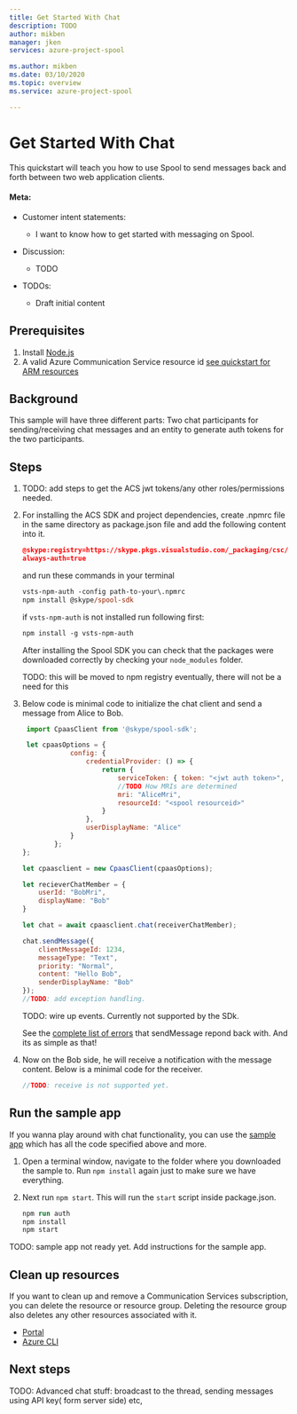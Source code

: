 ```yaml
---
title: Get Started With Chat
description: TODO
author: mikben    
manager: jken
services: azure-project-spool

ms.author: mikben
ms.date: 03/10/2020
ms.topic: overview
ms.service: azure-project-spool

---
```



# Get Started With Chat

This quickstart will teach you how to use Spool to send messages back and forth between two web application clients.




#### Meta:

-  Customer intent statements: 
   - I want to know how to get started with messaging on Spool.

- Discussion:
  - TODO

- TODOs:
  - Draft initial content
  
  
## Prerequisites

1. Install [Node.js](https://nodejs.org)
2. A valid Azure Communication Service resource id [see quickstart for ARM resources](https://msazure.visualstudio.com/One/_git/COSINE-DEP-Spool?path=%2Fsamples%2FExternal%2Fquickstarts%2Fquickstart-getspoolresource-armclient.md&_a=preview)

## Background
This sample will have three different parts: Two chat participants for sending/receiving chat messages and an entity to generate auth tokens for the two participants. 

## Steps
1. TODO: add steps to get the ACS jwt tokens/any other roles/permissions needed.
2. For installing the ACS SDK and project dependencies, create .npmrc file in the same directory as package.json file and add the following content into it.
    ```json
    @skype:registry=https://skype.pkgs.visualstudio.com/_packaging/csc/npm/registry/
    always-auth=true
    ```
    and run these commands in your terminal 
    ```ps
    vsts-npm-auth -config path-to-your\.npmrc
    npm install @skype/spool-sdk
    ```

    if `vsts-npm-auth` is not installed run following first:
    ```ps
    npm install -g vsts-npm-auth
    ```


    After installing the Spool SDK you can check that the packages were downloaded correctly by checking your `node_modules` folder.

    TODO: this will be moved to npm registry eventually, there will not be a need for this


4. Below code is minimal code to initialize the chat client and send a message from Alice to Bob.

    ```js
     import CpaasClient from '@skype/spool-sdk';

     let cpaasOptions = {
                config: {
                    credentialProvider: () => {
                        return {
                            serviceToken: { token: "<jwt auth token>", expiration: "<token expiry>" },
                            //TODO How MRIs are determined
                            mri: "AliceMri",
                            resourceId: "<spool resourceid>"
                        }
                    },
                    userDisplayName: "Alice"
                }
            };
    };
    
    let cpaasclient = new CpaasClient(cpaasOptions);

    let recieverChatMember = {
        userId: "BobMri",
        displayName: "Bob"
    }

    let chat = await cpaasclient.chat(receiverChatMember);

    chat.sendMessage({
        clientMessageId: 1234,
        messageType: "Text",
        priority: "Normal",
        content: "Hello Bob",
        senderDisplayName: "Bob"
    });
    //TODO: add exception handling.

    ```

    TODO: wire up events. Currently not supported by the SDk.

     See the [complete list of errors](https://review.docs.microsoft.com/en-us/azure/project-spool/?branch=pr-en-us-104477) that sendMessage repond back with.
    And its as simple as that!

5. Now on the Bob side, he will receive a notification with the message content. Below is a minimal code for the receiver. 

    ```js
    //TODO: receive is not supported yet. 
    ```

## Run the sample app

If you wanna play around with chat functionality, you can use the [sample app](https://skype.visualstudio.com/SCC/_git/client_crossplatform_spool-sdk?path=%2Fsrc%2FSDK%2Fweb%2Fchat-demo&version=GBmaster) which has all the code specified above and more.

1. Open a terminal window, navigate to the folder where you downloaded the sample to. Run `npm install` again just to make sure we have everything.
2. Next run `npm start`. This will run the `start` script inside package.json.

    ```ps
    npm run auth
    npm install
    npm start
    ```

TODO: sample app not ready yet. Add instructions for the sample app. 

## Clean up resources

If you want to clean up and remove a Communication Services subscription, you can delete the resource or resource group. Deleting the resource group also deletes any other resources associated with it.

* [Portal](../../communication-services-apis-create-account.md#clean-up-resources)
* [Azure CLI](../../communication-services-apis-create-account-cli.md#clean-up-resources)

## Next steps
TODO: Advanced chat stuff: broadcast to the thread, sending messages using API key( form server side) etc, 
